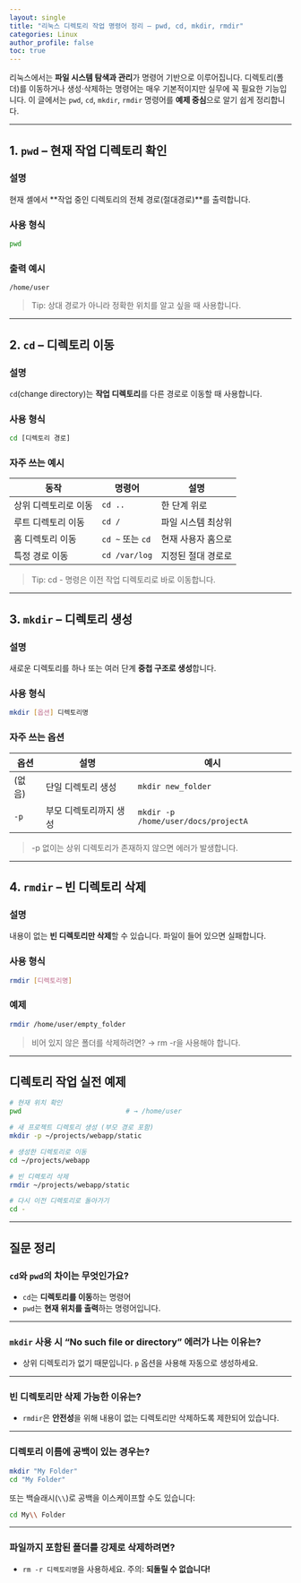 ```yaml
---
layout: single
title: "리눅스 디렉토리 작업 명령어 정리 – pwd, cd, mkdir, rmdir"
categories: Linux
author_profile: false
toc: true
---
```


리눅스에서는 **파일 시스템 탐색과 관리**가 명령어 기반으로 이루어집니다. 디렉토리(폴더)를 이동하거나 생성·삭제하는 명령어는 매우 기본적이지만 실무에 꼭 필요한 기능입니다. 이 글에서는 `pwd`, `cd`, `mkdir`, `rmdir` 명령어를 **예제 중심**으로 알기 쉽게 정리합니다.

------

## 1. `pwd` – 현재 작업 디렉토리 확인

### 설명

현재 셸에서 **작업 중인 디렉토리의 전체 경로(절대경로)**를 출력합니다.

### 사용 형식

```bash
pwd
```

### 출력 예시

```arduino
/home/user
```

> Tip: 상대 경로가 아니라 정확한 위치를 알고 싶을 때 사용합니다.

------

## 2. `cd` – 디렉토리 이동

### 설명

`cd`(change directory)는 **작업 디렉토리**를 다른 경로로 이동할 때 사용합니다.

### 사용 형식

```bash
cd [디렉토리 경로]
```

### 자주 쓰는 예시

| 동작                 | 명령어           | 설명               |
| -------------------- | ---------------- | ------------------ |
| 상위 디렉토리로 이동 | `cd ..`          | 한 단계 위로       |
| 루트 디렉토리 이동   | `cd /`           | 파일 시스템 최상위 |
| 홈 디렉토리 이동     | `cd ~` 또는 `cd` | 현재 사용자 홈으로 |
| 특정 경로 이동       | `cd /var/log`    | 지정된 절대 경로로 |

> Tip: cd - 명령은 이전 작업 디렉토리로 바로 이동합니다.

------

## 3. `mkdir` – 디렉토리 생성

### 설명

새로운 디렉토리를 하나 또는 여러 단계 **중첩 구조로 생성**합니다.

### 사용 형식

```bash
mkdir [옵션] 디렉토리명
```

### 자주 쓰는 옵션

| 옵션   | 설명                   | 예시                                |
| ------ | ---------------------- | ----------------------------------- |
| (없음) | 단일 디렉토리 생성     | `mkdir new_folder`                  |
| `-p`   | 부모 디렉토리까지 생성 | `mkdir -p /home/user/docs/projectA` |

> -p 없이는 상위 디렉토리가 존재하지 않으면 에러가 발생합니다.

------

## 4. `rmdir` – 빈 디렉토리 삭제

### 설명

내용이 없는 **빈 디렉토리만 삭제**할 수 있습니다. 파일이 들어 있으면 실패합니다.

### 사용 형식

```bash
rmdir [디렉토리명]
```

### 예제

```bash
rmdir /home/user/empty_folder
```

> 비어 있지 않은 폴더를 삭제하려면? → rm -r을 사용해야 합니다.

------

## 디렉토리 작업 실전 예제

```bash
# 현재 위치 확인
pwd                          # → /home/user

# 새 프로젝트 디렉토리 생성 (부모 경로 포함)
mkdir -p ~/projects/webapp/static

# 생성한 디렉토리로 이동
cd ~/projects/webapp

# 빈 디렉토리 삭제
rmdir ~/projects/webapp/static

# 다시 이전 디렉토리로 돌아가기
cd -
```

------

## 질문 정리

### `cd`와 `pwd`의 차이는 무엇인가요?

- `cd`는 **디렉토리를 이동**하는 명령어
- `pwd`는 **현재 위치를 출력**하는 명령어입니다.

------

### `mkdir` 사용 시 “No such file or directory” 에러가 나는 이유는?

- 상위 디렉토리가 없기 때문입니다. `p` 옵션을 사용해 자동으로 생성하세요.

------

### 빈 디렉토리만 삭제 가능한 이유는?

- `rmdir`은 **안전성**을 위해 내용이 없는 디렉토리만 삭제하도록 제한되어 있습니다.

------

### 디렉토리 이름에 공백이 있는 경우는?

```bash
mkdir "My Folder"
cd "My Folder"
```

또는 백슬래시(`\\`)로 공백을 이스케이프할 수도 있습니다:

```bash
cd My\\ Folder
```

------

### 파일까지 포함된 폴더를 강제로 삭제하려면?

- `rm -r 디렉토리명`을 사용하세요. 주의: **되돌릴 수 없습니다!**
